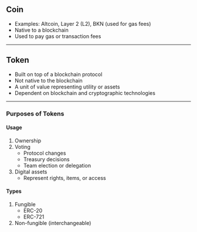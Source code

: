 ## Coin
- Examples: Altcoin, Layer 2 (L2), BKN (used for gas fees)
- Native to a blockchain
- Used to pay gas or transaction fees
---
## Token
- Built on top of a blockchain protocol
- Not native to the blockchain
- A unit of value representing utility or assets
- Dependent on blockchain and cryptographic technologies
---
### Purposes of Tokens
#### Usage
1. Ownership
2. Voting
   - Protocol changes
   - Treasury decisions
   - Team election or delegation
3. Digital assets
   - Represent rights, items, or access
#### Types
1.  Fungible
	- ERC-20 
	- ERC-721
2. Non-fungible (interchangeable)

